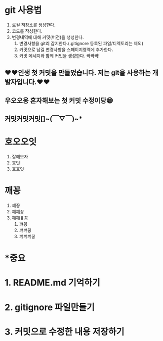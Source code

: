 # git 사용법
1. 로컬 저장소를 생성한다.
2. 코드를 작성한다.
3. 변경내역에 대해 커밋(버전)을 생성한다.
    1. 변경사항을 git리 감지한다.(.gitignore 등록된 파일/디렉토리는 제외)
    2. 커밋으로 남길 변경사항을 스페이지영역에 추가한다.
    3. 커밋 메세지와 함께 커밋을 생성한다. 짝짝짝!



## ❤️❤️인생 첫 커밋을 만들었습니다. 저는 git을 사용하는 개발자입니다.❤️❤️

## 우오오옹 혼자해보는 첫 커밋 수정이당😁

## 커밋커밋커밋[]~(￣▽￣)~*

# 호오오잇
1. 잘해보자
2. 흐잇
3. 호호잇

# 깨꽁
1. 꺠꽁
2. 꺠꺠꽁
3. 꺠꺠ㅒ꽁
   1. 꺠꽁
   2. 꺠꺠꽁
   3. 꺠꺠꺠꽁
   
# *중요
# 1. README.md 기억하기
# 2. gitignore 파일만들기
# 3. 커밋으로 수정한 내용 저장하기


